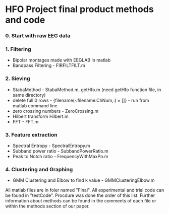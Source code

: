 # HFO Project final product methods and code

### 0. Start with raw EEG data

### 1. Filtering
   - Bipolar montages made with EEGLAB in matlab
   - Bandpass Filtering - FIRFILTFILT.m

### 2. Sieving
   - StabaMethod - StabaMethod.m, getHfo.m (need getHfo function file, in same directory)
   - delete full 0 rows - {filename(~filename.ChNum,:) = []} - run from matlab command line
   - zero crossing numbers - ZeroCrossing.m
   - Hilbert transform Hilbert.m
   -  FFT - FFT.m

### 3. Feature extraction
   - Spectral Entropy - SpectralEntropy.m
   - Subband power ratio - SubbandPowerRatio.m
   - Peak to Notch ratio - FrequencyWithMaxPn.m

### 4. Clustering and Graphing
   - GMM Clustering and Elbow to find k value - GMMClusteringElbow.m


All matlab files are in foler named "Final".
All experimental and trial code can be found in "testCode".
Procdure was done the order of this list. Further information about methods can be found in the comments of each file or within the methods section of our paper.

